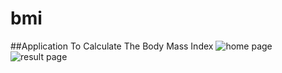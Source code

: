 # bmi
##Application To Calculate The Body Mass Index 
![home page ](https://github.com/Ahmedab0/bmi/assets/38362624/e56c6cf8-389a-4f21-9cad-35f5f641361e)
![result page](https://github.com/Ahmedab0/bmi/assets/38362624/b9a5354d-97cc-4c47-8dd8-f016a7c16deb)

